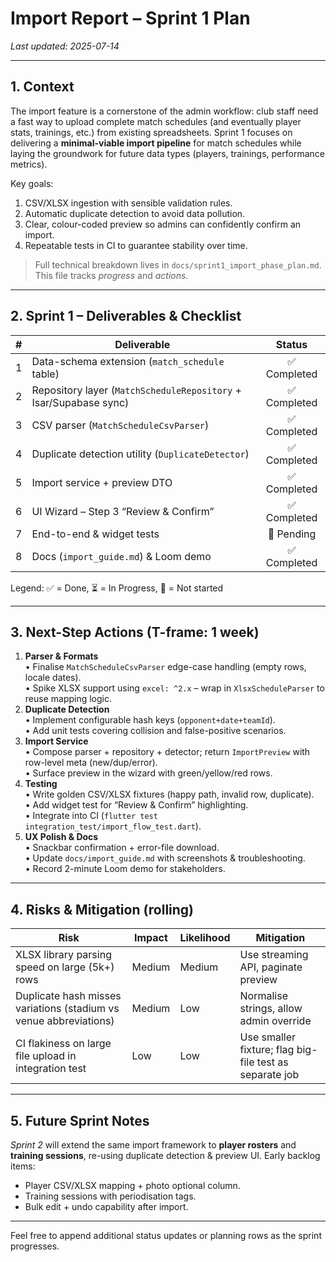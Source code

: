 # Import Report – Sprint 1 Plan

_Last updated: 2025-07-14_

---

## 1. Context  
The import feature is a cornerstone of the admin workflow: club staff need a fast way to upload complete match schedules (and eventually player stats, trainings, etc.) from existing spreadsheets.  Sprint&nbsp;1 focuses on delivering a **minimal-viable import pipeline** for match schedules while laying the groundwork for future data types (players, trainings, performance metrics).

Key goals:
1. CSV/XLSX ingestion with sensible validation rules.
2. Automatic duplicate detection to avoid data pollution.
3. Clear, colour-coded preview so admins can confidently confirm an import.
4. Repeatable tests in CI to guarantee stability over time.

> Full technical breakdown lives in `docs/sprint1_import_phase_plan.md`. This file tracks *progress* and *actions*.

---

## 2. Sprint&nbsp;1 – Deliverables & Checklist

| # | Deliverable | Status |
|---:|-------------|:-------:|
| 1 | Data-schema extension (`match_schedule` table) | ✅ Completed |
| 2 | Repository layer (`MatchScheduleRepository` + Isar/Supabase sync) | ✅ Completed |
| 3 | CSV parser (`MatchScheduleCsvParser`) | ✅ Completed |
| 4 | Duplicate detection utility (`DuplicateDetector`) | ✅ Completed |
| 5 | Import service + preview DTO | ✅ Completed |
| 6 | UI Wizard – Step 3 “Review & Confirm” | ✅ Completed |
| 7 | End-to-end & widget tests | 🔲 Pending |
| 8 | Docs (`import_guide.md`) & Loom demo | ✅ Completed |

Legend: ✅ = Done, ⏳ = In Progress, 🔲 = Not started

---

## 3. Next-Step Actions (T-frame: 1 week)

1. **Parser & Formats**  
   • Finalise `MatchScheduleCsvParser` edge-case handling (empty rows, locale dates).  
   • Spike XLSX support using `excel: ^2.x` – wrap in `XlsxScheduleParser` to reuse mapping logic.
2. **Duplicate Detection**  
   • Implement configurable hash keys (`opponent+date+teamId`).  
   • Add unit tests covering collision and false-positive scenarios.
3. **Import Service**  
   • Compose parser + repository + detector; return `ImportPreview` with row-level meta (new/dup/error).  
   • Surface preview in the wizard with green/yellow/red rows.
4. **Testing**  
   • Write golden CSV/XLSX fixtures (happy path, invalid row, duplicate).  
   • Add widget test for “Review & Confirm” highlighting.  
   • Integrate into CI (`flutter test integration_test/import_flow_test.dart`).
5. **UX Polish & Docs**  
   • Snackbar confirmation + error-file download.  
   • Update `docs/import_guide.md` with screenshots & troubleshooting.  
   • Record 2-minute Loom demo for stakeholders.

---

## 4. Risks & Mitigation (rolling)

| Risk | Impact | Likelihood | Mitigation |
|------|--------|-----------|-----------|
| XLSX library parsing speed on large (5k+) rows | Medium | Medium | Use streaming API, paginate preview |
| Duplicate hash misses variations (stadium vs venue abbreviations) | Medium | Low | Normalise strings, allow admin override |
| CI flakiness on large file upload in integration test | Low | Low | Use smaller fixture; flag big-file test as separate job |

---

## 5. Future Sprint Notes

*Sprint 2* will extend the same import framework to **player rosters** and **training sessions**, re-using duplicate detection & preview UI.  Early backlog items:
- Player CSV/XLSX mapping + photo optional column.
- Training sessions with periodisation tags.
- Bulk edit + undo capability after import.

---

Feel free to append additional status updates or planning rows as the sprint progresses.